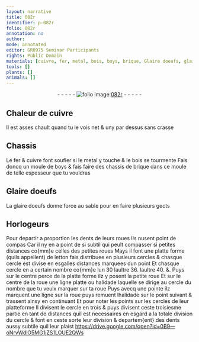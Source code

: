 ```yaml
---
layout: narrative
title: 082r
identifier: p-082r
folio: 082r
annotation: no
author:
mode: annotated
editor: GR8975 Seminar Participants
rights: Public Domain
materials: [cuivre, fer, metal, bois, boys, brique, Glaire doeufs, glaire doeufs, letton]
tools: []
plants: []
animals: []
---
```


<div class="folio" align="center">- - - - - <a href="http://gallica.bnf.fr/ark:/12148/btv1b10500001g/f169.image" target="_blank"><img src="https://cu-mkp.github.io/2017-workshop-edition/assets/photo-icon.png" alt="folio image: " style="display:inline-block; margin-bottom:-3px;"/>082r</a> - - - - - </div>  
  

## Chaleur de <span class="m">cuivre</span>

 
Il est asses chault quand tu le vois net & uny par dessus
 sans crasse
 
 
  

## Chassis

 
Le <span class="m">fer</span> & <span class="m">cuivre</span> font soufler si le <span class="m">metal</span> y touche & le <span class="m">bois</span>
 se tourmente Fais doncq un moule de <span class="m">boys</span> & fais faire
 des chassis de <span class="m">brique</span> dans ce moule de telle espesseur que tu
 vouldras
 
 
  

## <span class="m">Glaire doeufs</span>

 
La <span class="m">glaire doeufs</span> donne force au sable pour en faire
 plusieurs gects
 
 
  

## <span class="pro">Horlogeurs</span>

 
Pour departir a proportion les dents de leurs roues Ils nusent
 point de compas Car il ny en a point de si subtil qui peult compasser
 si petites distances co{mm}e celles des petites roues Mays il font une
 platte forme (quils appellent) de <span class="m">letton</span> fais distribuee en plusieurs
 cercles & chasque cercle est divise en esgalles distances marquees
 dun point Et chasque cercle en a certain nombre co{mm}e lun 30
 laultre 36. laultre 40. &. Puys sur le centre perce de la
 platte forme ilz y posent la petite roue Et sur le centre de
 la roue une ligne platte ou halidade laquelle se dirige au cercle
 du nombre que tu veulx marquer sur ta roue Puys avecq une
 pointe ilz marquent une ligne sur la roue puys remuent lhalidade
 sur le point suivant & trassent ainsy en continuant Et pour
 noter les points sur les cercles de leur platteforme Il divisent
 le cercle en trois & puys divisent ceste troisiesme partie en
 tant de distances quil est necessaires en esgard a la totale
 division du cercle & font en ceste sorte leur division & departem{ent}
 des dents aussy
 subtile quil leur
 plaist
   https://drive.google.com/open?id=0B9—oNrvWdlO5MG1jZS1LOUE2QWs  

